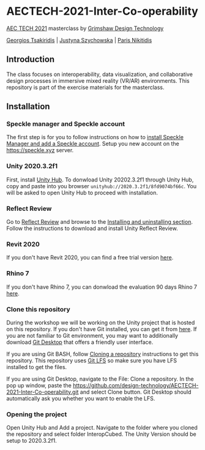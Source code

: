 # AECTECH-2021-Inter-Co-operability
[AEC TECH 2021](https://www.aectech.us/program) masterclass by [Grimshaw Design Technology](https://grimshaw.global/)

[Georgios Tsakiridis](https://www.linkedin.com/in/georgiostsakiridis/) | [Justyna Szychowska](https://www.linkedin.com/in/justynaszychowska/) | [Paris Nikitidis](https://www.linkedin.com/in/paris-nikitidis-875992150/)

 
## Introduction
The class focuses on interoperability, data visualization, and collaborative design processes in immersive mixed reality (VR/AR) environments. This repository is part of the exercise materials for the masterclass. 

## Installation
### Speckle manager and Speckle account
The first step is for you to follow instructions on how to [install Speckle Manager and add a Speckle account](https://speckle.guide/user/manager.html).
Setup you new account on the https://speckle.xyz server. 

### Unity 2020.3.2f1
First, install [Unity Hub](https://unity3d.com/get-unity/download). To donwload Unity 20202.3.2f1 through Unity Hub, copy and paste into you browser ```unityhub://2020.3.2f1/8fd9074bf66c```. You will be asked to open Unity Hub to proceed with installation. 

### Reflect Review
Go to [Reflect Review](https://docs.unity3d.com/reflect/Review/index.html) and browse to the [Installing and uninstalling section](https://docs.unity3d.com/reflect/Review/ReflectInstaller.html). Follow the instructions to download and install Unity Reflect Review.

### Revit 2020
If you don't have Revit 2020, you can find a free trial version [here](https://www.autodesk.co.uk/products/revit/overview?mktvar002=4229684%7CSEM%7C%7Bcampaignid%7D%7C%7Badgroupid%7D%7C%7BTargetId%7D&panel=buy&ef_id=Cj0KCQjww4OMBhCUARIsAILndv6ILsj9tF6DLl12raCEotlTeGOr51oxIIQ3zBKV9c12fASyZtrJzN4aAsKSEALw_wcB:G:s&s_kwcid=AL!11172!3!547489662151!p!!g!!autodesk%20revit%202020!14735951171!132842139732&mkwid=s|pcrid|547489662151|pkw|autodesk%20revit%202020|pmt|p|pdv|c|slid||pgrid|132842139732|ptaid|kwd-776154309530|pid|&utm_medium=cpc&utm_source=google&utm_campaign&utm_term=autodesk%20revit%202020&utm_content=s|pcrid|547489662151|pkw|autodesk%20revit%202020|pmt|p|pdv|c|slid||pgrid|132842139732|ptaid|kwd-776154309530|&gclid=Cj0KCQjww4OMBhCUARIsAILndv6ILsj9tF6DLl12raCEotlTeGOr51oxIIQ3zBKV9c12fASyZtrJzN4aAsKSEALw_wcB&term=1-YEAR&tab=subscription).

### Rhino 7
If you don't have Rhino 7, you can donwload the evaluation 90 days Rhino 7 [here](https://www.rhino3d.com/download/rhino-for-windows/evaluation).

### Clone this repository
During the workshop we will be working on the Unity project that is hosted on this repository. If you don't have Git installed, you can get it from [here](https://git-scm.com/downloads). If you are not familiar to Git environment, you may want to additionally download [Git Desktop](https://desktop.github.com/) that offers a friendly user interface.

If you are using Git BASH, follow [Cloning a repository](https://docs.github.com/en/repositories/creating-and-managing-repositories/cloning-a-repository) instructions to get this repository. This repository uses [Git LFS](https://git-lfs.github.com/) so make sure you have LFS installed to get the files. 

If you are using Git Desktop, navigate to the File: Clone a repository. In the pop up window, paste the https://github.com/design-technology/AECTECH-2021-Inter-Co-operability.git and select Clone button. Git Desktop should automatically ask you whether you want to enable the LFS.

### Opening the project
Open Unity Hub and Add a project. Navigate to the folder where you cloned the repository and select folder InteropCubed. The Unity Version should be setup to 2020.3.2f1. 

